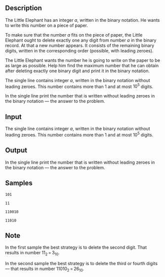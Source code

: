## Description

<div><p>The Little Elephant has an integer <span class="tex-span"><i>a</i></span>, written in the binary notation. He wants to write this number on a piece of paper.</p><p>To make sure that the number <span class="tex-span"><i>a</i></span> fits on the piece of paper, the Little Elephant <span class="tex-font-style-bf">ought</span> to delete exactly one any digit from number <span class="tex-span"><i>a</i></span> in the binary record. At that a new number appears. It consists of the remaining binary digits, written in the corresponding order (possible, with leading zeroes).</p><p>The Little Elephant wants the number he is going to write on the paper to be as large as possible. Help him find the maximum number that he can obtain after deleting exactly one binary digit and print it in the binary notation.</p></div><div class="input-specification"><p>The single line contains integer <span class="tex-span"><i>a</i></span>, written in the binary notation without leading zeroes. This number contains more than <span class="tex-span">1</span> and at most <span class="tex-span">10<sup class="upper-index">5</sup></span> digits.</p></div><div class="output-specification"><p>In the single line print the number that is written without leading zeroes in the binary notation — the answer to the problem.</p></div>


## Input

<p>The single line contains integer <span class="tex-span"><i>a</i></span>, written in the binary notation without leading zeroes. This number contains more than <span class="tex-span">1</span> and at most <span class="tex-span">10<sup class="upper-index">5</sup></span> digits.</p>


## Output

<p>In the single line print the number that is written without leading zeroes in the binary notation — the answer to the problem.</p>


## Samples

```input1
101

```

```output1
11

```






```input2
110010

```

```output2
11010

```




## Note

<p>In the first sample the best strategy is to delete the second digit. That results in number <span class="tex-span">11<sub class="lower-index">2</sub> = 3<sub class="lower-index">10</sub></span>.</p><p>In the second sample the best strategy is to delete the third or fourth digits — that results in number <span class="tex-span">11010<sub class="lower-index">2</sub> = 26<sub class="lower-index">10</sub></span>.</p>

